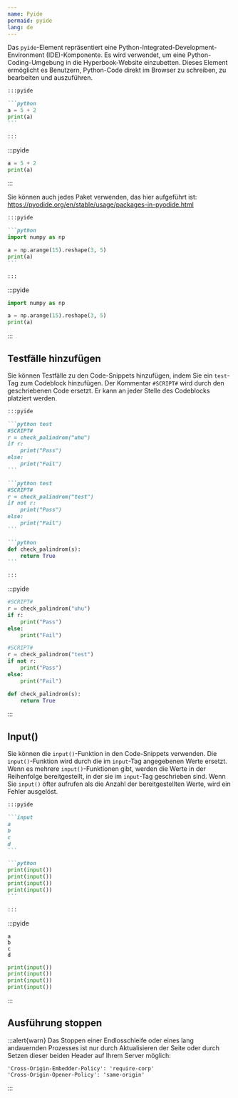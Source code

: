 ```yaml
---
name: Pyide
permaid: pyide
lang: de
---
```


Das `pyide`-Element repräsentiert eine Python-Integrated-Development-Environment (IDE)-Komponente.
Es wird verwendet, um eine Python-Coding-Umgebung in die Hyperbook-Website einzubetten.
Dieses Element ermöglicht es Benutzern, Python-Code direkt im Browser zu schreiben, zu bearbeiten und auszuführen.

````md
:::pyide

```python
a = 5 + 2
print(a)
```

:::
````

:::pyide

```python
a = 5 + 2
print(a)
```

:::

Sie können auch jedes Paket verwenden, das hier aufgeführt ist: https://pyodide.org/en/stable/usage/packages-in-pyodide.html

````md
:::pyide

```python
import numpy as np

a = np.arange(15).reshape(3, 5)
print(a)
```

:::
````

:::pyide

```python
import numpy as np

a = np.arange(15).reshape(3, 5)
print(a)
```

:::

## Testfälle hinzufügen

Sie können Testfälle zu den Code-Snippets hinzufügen, indem Sie ein `test`-Tag zum Codeblock hinzufügen. Der Kommentar `#SCRIPT#` wird durch den geschriebenen Code ersetzt. Er kann an jeder Stelle des Codeblocks platziert werden.

````md
:::pyide

```python test
#SCRIPT#
r = check_palindrom("uhu")
if r:
    print("Pass")
else:
    print("Fail")
```

```python test
#SCRIPT#
r = check_palindrom("test")
if not r:
    print("Pass")
else:
    print("Fail")
```

```python
def check_palindrom(s):
    return True
```

:::
````

:::pyide

```python test
#SCRIPT#
r = check_palindrom("uhu")
if r:
    print("Pass")
else:
    print("Fail")
```

```python test
#SCRIPT#
r = check_palindrom("test")
if not r:
    print("Pass")
else:
    print("Fail")
```

```python
def check_palindrom(s):
    return True
```

:::

## Input()

Sie können die `input()`-Funktion in den Code-Snippets verwenden. Die `input()`-Funktion wird durch die im `input`-Tag angegebenen Werte ersetzt.
Wenn es mehrere `input()`-Funktionen gibt, werden die Werte in der Reihenfolge bereitgestellt, in der sie im `input`-Tag geschrieben sind.
Wenn Sie `input()` öfter aufrufen als die Anzahl der bereitgestellten Werte, wird ein Fehler ausgelöst.

````md
:::pyide

```input
a
b
c
d
```

```python
print(input())
print(input())
print(input())
print(input())
```

:::
````

:::pyide

```input
a
b
c
d
```

```python
print(input())
print(input())
print(input())
print(input())
```

:::

## Ausführung stoppen

:::alert{warn}
Das Stoppen einer Endlosschleife oder eines lang andauernden Prozesses ist nur durch Aktualisieren der Seite oder durch Setzen dieser beiden Header auf Ihrem Server möglich:
```
'Cross-Origin-Embedder-Policy': 'require-corp'
'Cross-Origin-Opener-Policy': 'same-origin'
```
:::
